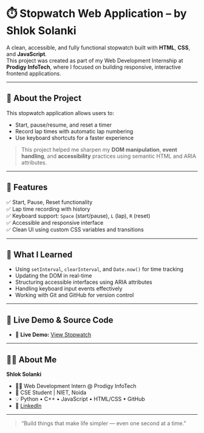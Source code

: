 # ⏱️ Stopwatch Web Application – by Shlok Solanki

A clean, accessible, and fully functional stopwatch built with **HTML**, **CSS**, and **JavaScript**.  
This project was created as part of my Web Development Internship at **Prodigy InfoTech**, where I focused on building responsive, interactive frontend applications.

---

## 📌 About the Project

This stopwatch application allows users to:
- Start, pause/resume, and reset a timer
- Record lap times with automatic lap numbering
- Use keyboard shortcuts for a faster experience

> This project helped me sharpen my **DOM manipulation**, **event handling**, and **accessibility** practices using semantic HTML and ARIA attributes.

---

## 🎯 Features

✅ Start, Pause, Reset functionality  
✅ Lap time recording with history  
✅ Keyboard support: `Space` (start/pause), `L` (lap), `R` (reset)  
✅ Accessible and responsive interface  
✅ Clean UI using custom CSS variables and transitions

---

## 🧠 What I Learned

- Using `setInterval`, `clearInterval`, and `Date.now()` for time tracking
- Updating the DOM in real-time
- Structuring accessible interfaces using ARIA attributes
- Handling keyboard input events effectively
- Working with Git and GitHub for version control

---

## 🔗 Live Demo & Source Code

- 🔗 **Live Demo:** [View Stopwatch](https://shlok-solanki.github.io/PRODIGY_WD/PRODIGY_WD_02/)

---

## 🙋‍♂️ About Me

**Shlok Solanki**  
- 👨‍💻 Web Development Intern @ Prodigy InfoTech  
- 🧠 CSE Student | NIET, Noida  
- 💡 Python • C++ • JavaScript • HTML/CSS • GitHub  
- 🔗 [LinkedIn](https://linkedin.com/in/shlok-solanki)

---

> “Build things that make life simpler — even one second at a time.”  
